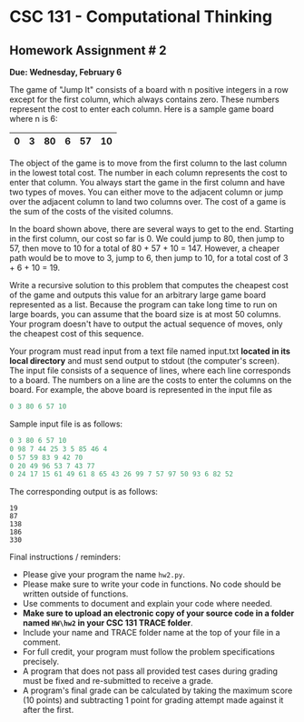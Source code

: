 # CSC 131 - Computational Thinking
## Homework Assignment # 2
**Due: Wednesday, February 6**

The game of "Jump It" consists of a board with n positive integers in a row except for the first column, which always contains zero. These numbers represent the cost to enter each column. Here is a sample game board where n is 6:

| 0 	| 3 	| 80 	| 6 	| 57 	| 10 	|
|:-:	|:-:	|:--:	|:-:	|:--:	|:--:	|

The object of the game is to move from the first column to the last column in the lowest total cost. The number in each column represents the cost to enter that column. You always start the game in the first column and have two types of moves. You can either move to the adjacent column or jump over the adjacent column to land two columns over. The cost of a game is the sum of the costs of the visited columns.

In the board shown above, there are several ways to get to the end. Starting in the first column, our cost so far is 0. We could jump to 80, then jump to 57, then move to 10 for a total of 80 + 57 + 10 = 147. However, a cheaper path would be to move to 3, jump to 6, then jump to 10, for a total cost of 3 + 6 + 10 = 19.

Write a recursive solution to this problem that computes the cheapest cost of the game and outputs this value for an arbitrary large game board represented as a list. Because the program can take long time to run on large boards, you can assume that the board size is at most 50 columns. Your program doesn't have to output the actual sequence of moves, only the cheapest cost of this sequence.

Your program must read input from a text file named input.txt **located in its local directory** and must send output to stdout (the computer's screen). The input file consists of a sequence of lines, where each line corresponds to a board. The numbers on a line are the costs to enter the columns on the board. For example, the above board is represented in the input file as

```python
0 3 80 6 57 10
```

Sample input file is as follows:

```python
0 3 80 6 57 10 
0 98 7 44 25 3 5 85 46 4 
0 57 59 83 9 42 70 
0 20 49 96 53 7 43 77 
0 24 17 15 61 49 61 8 65 43 26 99 7 57 97 50 93 6 82 52
```

The corresponding output is as follows:

```
19
87
138
186
330
```

Final instructions / reminders:

 * Please give your program the name `hw2.py`. 
 * Please make sure to write your code in functions. No code should be written outside of functions. 
 * Use comments to document and explain your code where needed. 
 * **Make sure to upload an electronic copy of your source code in a folder named `HW\hw2` in your CSC 131 TRACE folder**. 
 * Include your name and TRACE folder name at the top of your file in a comment. 
 * For full credit, your program must follow the problem specifications precisely. 
 * A program that does not pass all provided test cases during grading must be fixed and re-submitted to receive a grade. 
 * A program's final grade can be calculated by taking the maximum score (10 points) and subtracting 1 point for grading attempt made against it after the first.
